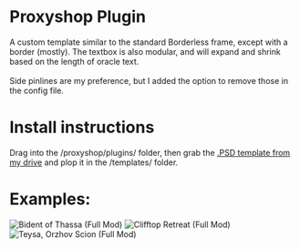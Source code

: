 # Proxyshop Plugin
A custom template similar to the standard Borderless frame, except with a border (mostly). The textbox is also modular, and will expand and shrink based on the length of oracle text.
<br><br>
Side pinlines are my preference, but I added the option to remove those in the config file.
# Install instructions
Drag into the /proxyshop/plugins/ folder, then grab the <a href="https://drive.google.com/file/d/1cRMMbDceltGb8g2oMiJJ-TIQoIh5csow/view">.PSD template from my drive</a> and plop it in the /templates/ folder.
# Examples:
![Bident of Thassa (Full Mod)](https://user-images.githubusercontent.com/103437609/166972606-26a5f220-c869-4b14-a61b-506156a6889b.png)
![Clifftop Retreat (Full Mod)](https://user-images.githubusercontent.com/103437609/166972653-c57b2188-9eaa-4180-b62e-94a3f4801afd.png)
![Teysa, Orzhov Scion (Full Mod)](https://user-images.githubusercontent.com/103437609/166972674-6d7ba0b5-118f-4796-ad86-fa2569c3d77f.png)
